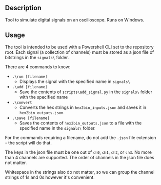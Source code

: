 ## Description

Tool to simulate digital signals on an oscilloscope. Runs on Windows.

## Usage

The tool is intended to be used with a Powershell CLI set to the repository root.
Each signal (a collection of channels) must be stored as a json file of bitstrings in the ```signals\``` folder.

There are 4 commands to know:
- ```.\run [filename]```
    - Displays the signal with the specified name in ```signals\```
- ```.\add [filename]```
    - Save the contents of ```scripts\add_signal.py``` in the ```signals\``` folder with the specified name
- ```.\convert```
    - Converts the hex strings in ```hex2bin_inputs.json``` and saves it in ```hex2bin_outputs.json```
- ```.\save [filename]```
    - Saves the contents of ```hex2bin_outputs.json``` to a file with the specified name in the ```signals\``` folder.

For the commands requiring a filename, do not add the ```.json``` file extension - the script will do that.

The keys in the json file must be one out of ```ch0```, ```ch1```, ```ch2```, or ```ch3```. No more than 4 channels are supported. The order of channels in the json file does not matter.

Whitespace in the strings also do not matter, so we can group the channel strings of 1s and 0s however it's convenient.